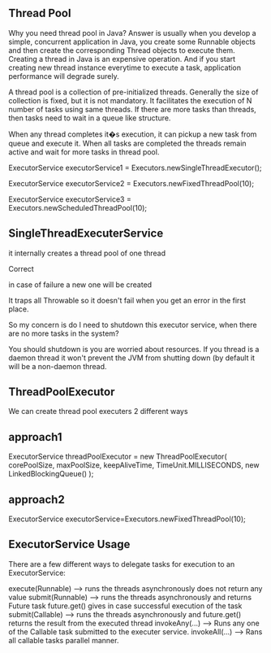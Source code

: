 Thread Pool
-------------
Why you need thread pool in Java? 
Answer is usually when you develop a simple, concurrent application in Java, you create some Runnable objects and then create the corresponding Thread objects to execute them. Creating a thread in Java is an expensive operation. And if you start creating new thread instance everytime to execute a task, application performance will degrade surely.


A thread pool is a collection of pre-initialized threads. Generally the size of collection is fixed, but it is not mandatory. It facilitates the execution of N number of tasks using same threads. If there are more tasks than threads, then tasks need to wait in a queue like structure.

When any thread completes it�s execution, it can pickup a new task from queue and execute it. When all tasks are completed the threads remain active and wait for more tasks in thread pool.


ExecutorService executorService1 = Executors.newSingleThreadExecutor();

ExecutorService executorService2 = Executors.newFixedThreadPool(10);

ExecutorService executorService3 = Executors.newScheduledThreadPool(10);


SingleThreadExecuterService
----------------------------------
it internally creates a thread pool of one thread

Correct

in case of failure a new one will be created

It traps all Throwable so it doesn't fail when you get an error in the first place.

So my concern is do I need to shutdown this executor service, when there are no more tasks in the system?

You should shutdown is you are worried about resources. If you thread is a daemon thread it won't prevent the JVM from shutting down (by default it will be a non-daemon thread.


ThreadPoolExecutor  
--------------------
We can create thread pool executers 2 different ways

approach1
----------
ExecutorService threadPoolExecutor =
		        new ThreadPoolExecutor(
		                corePoolSize,
		                maxPoolSize,
		                keepAliveTime,
		                TimeUnit.MILLISECONDS,
		                new LinkedBlockingQueue<Runnable>()
		                );
		                
approach2
----------		
ExecutorService executorService=Executors.newFixedThreadPool(10);




ExecutorService Usage
-----------------------
There are a few different ways to delegate tasks for execution to an ExecutorService:

execute(Runnable)  --> runs the threads asynchronously does not return any value
submit(Runnable)   --> runs the threads asynchronously  and returns Future task future.get() gives in case successful execution of the task
submit(Callable)   --> runs the threads asynchronously and future.get() returns the result from the executed thread
invokeAny(...)     --> Runs any one of the Callable task  submitted to the executer  service.
invokeAll(...)	   --> Rans all callable tasks parallel manner.












